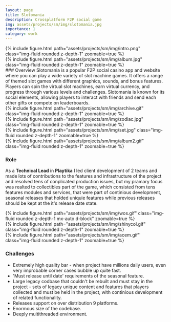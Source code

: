```yaml
---
layout: page
title: Slotomania
description: Crossplatform F2P social game
img: assets/projects/sm/img/slotomania.jpg
importance: 1
category: work
---
```

<div class="row mt-3">
    <div class="col-sm mt-3 mt-md-0">
        {% include figure.html path="assets/projects/sm/img/intro.png" class="img-fluid rounded z-depth-1" zoomable=true %}
    </div>
    <div class="col-sm mt-3 mt-md-0">
        {% include figure.html path="assets/projects/sm/img/album.jpg" class="img-fluid rounded z-depth-1" zoomable=true %}
    </div>
</div>
### Overview
Slotomania is a popular F2P social casino app and website where you can play a wide variety of slot machine games. It offers a range of themed slot games with different graphics, sounds, and bonus features. Players can spin the virtual slot machines, earn virtual currency, and progress through various levels and challenges. Slotomania is known for its social elements, allowing players to interact with friends and send each other gifts or compete on leaderboards.

<div class="row mt-3">
    <div class="col-sm mt-3 mt-md-0">
        {% include figure.html path="assets/projects/sm/img/archive.gif" class="img-fluid rounded z-depth-1" zoomable=true %}
    </div>
    <div class="col-sm mt-3 mt-md-0">
        {% include figure.html path="assets/projects/sm/img/zodiac.jpg" class="img-fluid rounded z-depth-1" zoomable=true %}
    </div>
</div>
<div class="row mt-3">
    <div class="col-sm mt-3 mt-md-0">
        {% include figure.html path="assets/projects/sm/img/set.jpg" class="img-fluid rounded z-depth-1" zoomable=true %}
    </div>
    <div class="col-sm mt-3 mt-md-0">
        {% include figure.html path="assets/projects/sm/img/album2.gif" class="img-fluid rounded z-depth-1" zoomable=true %}
    </div>
</div>

### Role
As a **Technical Lead** in **Playtika** I led client development of 2 teams and made lots of contributions to the features and infrastructure of the project and resolved tens of conplicated production issues, but my pramary focus was realted to collectibles part of the game, which consisted from tens features modules and services, that were part of continious development, seasonal releases that holded uniquie features while previous releases should be kept at the it's release date state.

<div class="row mt-3">
    <div class="col-sm mt-3 mt-md-0">
        {% include figure.html path="assets/projects/sm/img/wos.gif" class="img-fluid rounded z-depth-1 mx-auto d-block" zoomable=true %}
    </div>
</div>
<div class="row mt-3">
  <div class="col-sm mt-3 mt-md-0">
        {% include figure.html path="assets/projects/sm/img/shinycol.gif" class="img-fluid rounded z-depth-1" zoomable=true %}
    </div>
    <div class="col-sm mt-3 mt-md-0">
        {% include figure.html path="assets/projects/sm/img/acem.gif" class="img-fluid rounded z-depth-1" zoomable=true %}
    </div>
</div>



### Challenges
* Extremely high quality bar - when project have millions daily users, even very improbable corner cases bubble up quite fast.
* 'Must release until date' requirements of the seasonal feature.
* Large legacy codbase that couldn't be rebuilt and must stay in the project - sets of legacy unique content and features that players collected and must be held in the project, with continious development of related functionality.
* Releases support on over distribution 9 platforms.
* Enormous size of the codebase.
* Deeply multithreaded environment.